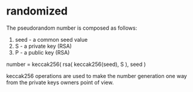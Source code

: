 # randomized

The pseudorandom number is composed as follows:
1. seed - a common seed value
2. S - a private key (RSA)
3. P - a public key (RSA)

number = keccak256( rsa( keccak256(seed), S ), seed )

keccak256 operations are used to make the number generation one way from the private keys owners point of view.


